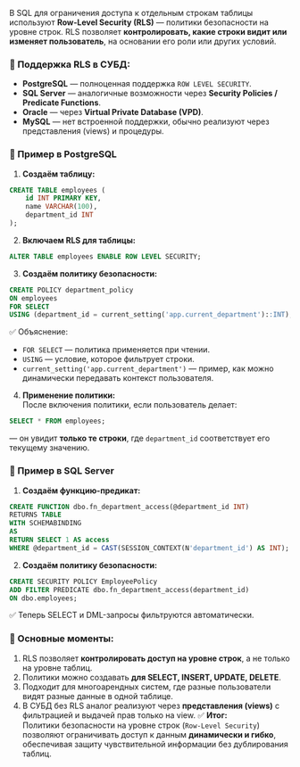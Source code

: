 В SQL для ограничения доступа к отдельным строкам таблицы используют **Row-Level Security (RLS)** — политики безопасности на уровне строк. RLS позволяет **контролировать, какие строки видит или изменяет пользователь**, на основании его роли или других условий.
### 🔹 Поддержка RLS в СУБД:
- **PostgreSQL** — полноценная поддержка `ROW LEVEL SECURITY`.
- **SQL Server** — аналогичные возможности через **Security Policies / Predicate Functions**.
- **Oracle** — через **Virtual Private Database (VPD)**.
- **MySQL** — нет встроенной поддержки, обычно реализуют через представления (views) и процедуры.
### 🔹 Пример в PostgreSQL
1. **Создаём таблицу:**
```sql
CREATE TABLE employees (
    id INT PRIMARY KEY,
    name VARCHAR(100),
    department_id INT
);
```
2. **Включаем RLS для таблицы:**
```sql
ALTER TABLE employees ENABLE ROW LEVEL SECURITY;
```
3. **Создаём политику безопасности:**
```sql
CREATE POLICY department_policy
ON employees
FOR SELECT
USING (department_id = current_setting('app.current_department')::INT);
```
✅ Объяснение:
- `FOR SELECT` — политика применяется при чтении.
- `USING` — условие, которое фильтрует строки.
- `current_setting('app.current_department')` — пример, как можно динамически передавать контекст пользователя.
4. **Применение политики:**  
    После включения политики, если пользователь делает:
```sql
SELECT * FROM employees;
```
— он увидит **только те строки**, где `department_id` соответствует его текущему значению.
### 🔹 Пример в SQL Server
1. **Создаём функцию-предикат:**
```sql
CREATE FUNCTION dbo.fn_department_access(@department_id INT)
RETURNS TABLE
WITH SCHEMABINDING
AS
RETURN SELECT 1 AS access
WHERE @department_id = CAST(SESSION_CONTEXT(N'department_id') AS INT);
```
2. **Создаём политику безопасности:**
```sql
CREATE SECURITY POLICY EmployeePolicy
ADD FILTER PREDICATE dbo.fn_department_access(department_id)
ON dbo.employees;
```
✅ Теперь SELECT и DML-запросы фильтруются автоматически.
### 🔹 Основные моменты:
1. RLS позволяет **контролировать доступ на уровне строк**, а не только на уровне таблиц.
2. Политики можно создавать **для SELECT, INSERT, UPDATE, DELETE**.
3. Подходит для многоарендных систем, где разные пользователи видят разные данные в одной таблице.
4. В СУБД без RLS аналог реализуют через **представления (views)** с фильтрацией и выдачей прав только на view.
✅ **Итог:**  
Политики безопасности на уровне строк (`Row-Level Security`) позволяют ограничивать доступ к данным **динамически и гибко**, обеспечивая защиту чувствительной информации без дублирования таблиц.